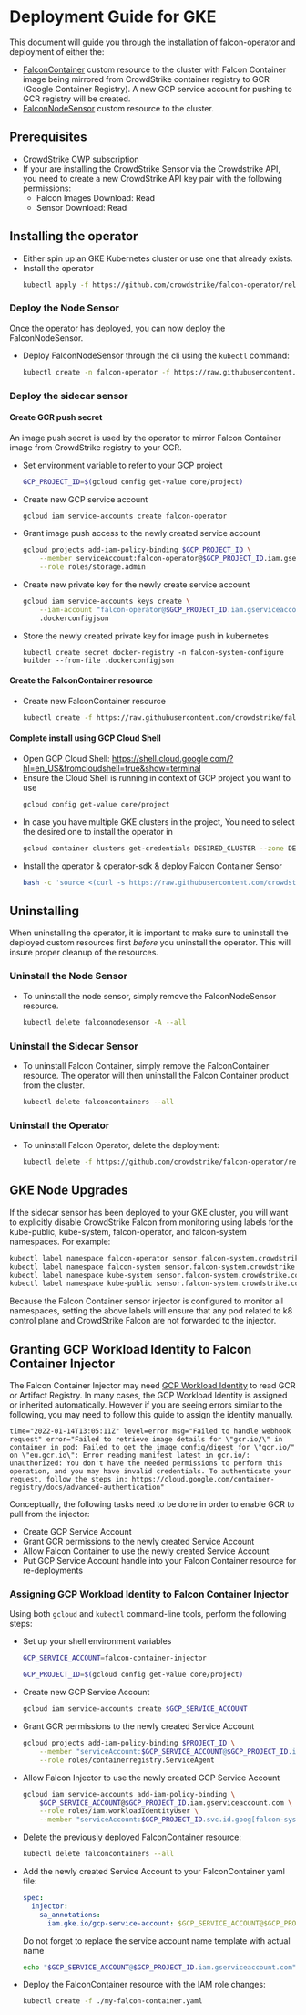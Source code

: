 # Deployment Guide for GKE
This document will guide you through the installation of falcon-operator and deployment of either the:
- [FalconContainer](../../resources/container/README.md) custom resource to the cluster with Falcon Container image being mirrored from CrowdStrike container registry to GCR (Google Container Registry). A new GCP service account for pushing to GCR registry will be created.
- [FalconNodeSensor](../../resources/node/README.md) custom resource to the cluster.

## Prerequisites

- CrowdStrike CWP subscription
- If your are installing the CrowdStrike Sensor via the Crowdstrike API, you need to create a new CrowdStrike API key pair with the following permissions:
  - Falcon Images Download: Read
  - Sensor Download: Read

## Installing the operator

- Either spin up an GKE Kubernetes cluster or use one that already exists.
- Install the operator
  ```sh
  kubectl apply -f https://github.com/crowdstrike/falcon-operator/releases/latest/download/falcon-operator.yaml
  ```

### Deploy the Node Sensor

Once the operator has deployed, you can now deploy the FalconNodeSensor.

- Deploy FalconNodeSensor through the cli using the `kubectl` command:
  ```sh
  kubectl create -n falcon-operator -f https://raw.githubusercontent.com/crowdstrike/falcon-operator/main/config/samples/falcon_v1alpha1_falconnodesensor.yaml --edit=true
  ```

### Deploy the sidecar sensor

#### Create GCR push secret

An image push secret is used by the operator to mirror Falcon Container image from CrowdStrike registry to your GCR.

- Set environment variable to refer to your GCP project
  ```sh
  GCP_PROJECT_ID=$(gcloud config get-value core/project)
  ```

- Create new GCP service account
  ```sh
  gcloud iam service-accounts create falcon-operator
  ```

- Grant image push access to the newly created service account
  ```sh
  gcloud projects add-iam-policy-binding $GCP_PROJECT_ID \
      --member serviceAccount:falcon-operator@$GCP_PROJECT_ID.iam.gserviceaccount.com \
      --role roles/storage.admin
  ```

- Create new private key for the newly create service account
  ```sh
  gcloud iam service-accounts keys create \
      --iam-account "falcon-operator@$GCP_PROJECT_ID.iam.gserviceaccount.com" \
      .dockerconfigjson
  ```

- Store the newly created private key for image push in kubernetes
  ```
  kubectl create secret docker-registry -n falcon-system-configure builder --from-file .dockerconfigjson
  ```

#### Create the FalconContainer resource

- Create new FalconContainer resource
  ```sh
  kubectl create -f https://raw.githubusercontent.com/crowdstrike/falcon-operator/main/docs/deployment/gke/falconcontainer.yaml --edit=true
  ```

#### Complete install using GCP Cloud Shell

- Open GCP Cloud Shell: https://shell.cloud.google.com/?hl=en_US&fromcloudshell=true&show=terminal
- Ensure the Cloud Shell is running in context of GCP project you want to use
  ```sh
  gcloud config get-value core/project
  ```
- In case you have multiple GKE clusters in the project, You need to select the desired one to install the operator in
  ```sh
  gcloud container clusters get-credentials DESIRED_CLUSTER --zone DESIRED_LOCATION
  ```
- Install the operator & operator-sdk & deploy Falcon Container Sensor
  ```sh
  bash -c 'source <(curl -s https://raw.githubusercontent.com/crowdstrike/falcon-operator/main/docs/deployment/gke/run)'
  ```

## Uninstalling

When uninstalling the operator, it is important to make sure to uninstall the deployed custom resources first *before* you uninstall the operator.
This will insure proper cleanup of the resources.

### Uninstall the Node Sensor

- To uninstall the node sensor, simply remove the FalconNodeSensor resource.
  ```sh
  kubectl delete falconnodesensor -A --all
  ```

### Uninstall the Sidecar Sensor

- To uninstall Falcon Container, simply remove the FalconContainer resource. The operator will then uninstall the Falcon Container product from the cluster.
  ```sh
  kubectl delete falconcontainers --all
  ```

### Uninstall the Operator

- To uninstall Falcon Operator, delete the deployment:
  ```sh
  kubectl delete -f https://github.com/crowdstrike/falcon-operator/releases/latest/download/falcon-operator.yaml
  ```

## GKE Node Upgrades

If the sidecar sensor has been deployed to your GKE cluster, you will want to explicitly disable CrowdStrike Falcon from monitoring using labels for the kube-public, kube-system, falcon-operator, and falcon-system namespaces.
For example:
```sh
kubectl label namespace falcon-operator sensor.falcon-system.crowdstrike.com/injection=disabled
kubectl label namespace falcon-system sensor.falcon-system.crowdstrike.com/injection=disabled
kubectl label namespace kube-system sensor.falcon-system.crowdstrike.com/injection=disabled
kubectl label namespace kube-public sensor.falcon-system.crowdstrike.com/injection=disabled
```

Because the Falcon Container sensor injector is configured to monitor all namespaces, setting the above labels will ensure that any pod related to k8 control plane and CrowdStrike Falcon are not forwarded to the injector.

## Granting GCP Workload Identity to Falcon Container Injector

The Falcon Container Injector may need [GCP Workload Identity](https://cloud.google.com/kubernetes-engine/docs/how-to/workload-identity)
to read GCR or Artifact Registry. In many cases, the GCP Workload Identity is assigned or inherited automatically. However if you
are seeing errors similar to the following, you may need to follow this guide to assign the identity manually.

```log
time="2022-01-14T13:05:11Z" level=error msg="Failed to handle webhook request" error="Failed to retrieve image details for \"gcr.io/\" in container in pod: Failed to get the image config/digest for \"gcr.io/" on \"eu.gcr.io\": Error reading manifest latest in gcr.io/: unauthorized: You don't have the needed permissions to perform this operation, and you may have invalid credentials. To authenticate your request, follow the steps in: https://cloud.google.com/container-registry/docs/advanced-authentication"
```

Conceptually, the following tasks need to be done in order to enable GCR to pull from the injector:

- Create GCP Service Account
- Grant GCR permissions to the newly created Service Account
- Allow Falcon Container to use the newly created Service Account
- Put GCP Service Account handle into your Falcon Container resource for re-deployments

### Assigning GCP Workload Identity to Falcon Container Injector

Using both `gcloud` and `kubectl` command-line tools, perform the following steps:

- Set up your shell environment variables
  ```sh
  GCP_SERVICE_ACCOUNT=falcon-container-injector

  GCP_PROJECT_ID=$(gcloud config get-value core/project)
  ```

- Create new GCP Service Account
  ```sh
  gcloud iam service-accounts create $GCP_SERVICE_ACCOUNT
  ```

- Grant GCR permissions to the newly created Service Account
  ```sh
  gcloud projects add-iam-policy-binding $PROJECT_ID \
      --member "serviceAccount:$GCP_SERVICE_ACCOUNT@$GCP_PROJECT_ID.iam.gserviceaccount.com" \
      --role roles/containerregistry.ServiceAgent
  ```

- Allow Falcon Injector to use the newly created GCP Service Account
  ```sh
  gcloud iam service-accounts add-iam-policy-binding \
      $GCP_SERVICE_ACCOUNT@$GCP_PROJECT_ID.iam.gserviceaccount.com \
      --role roles/iam.workloadIdentityUser \
      --member "serviceAccount:$GCP_PROJECT_ID.svc.id.goog[falcon-system/default]"
  ```

- Delete the previously deployed FalconContainer resource:
  ```sh
  kubectl delete falconcontainers --all
  ```

- Add the newly created Service Account to your FalconContainer yaml file:
  ```yaml
  spec:
    injector:
      sa_annotations:
        iam.gke.io/gcp-service-account: $GCP_SERVICE_ACCOUNT@$GCP_PROJECT_ID.iam.gserviceaccount.com
  ```

  Do not forget to replace the service account name template with actual name
  ```sh
  echo "$GCP_SERVICE_ACCOUNT@$GCP_PROJECT_ID.iam.gserviceaccount.com"
  ```

- Deploy the FalconContainer resource with the IAM role changes:
  ```sh
  kubectl create -f ./my-falcon-container.yaml
  ```
